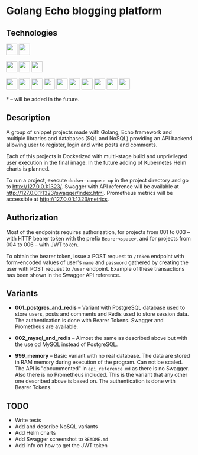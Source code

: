 Golang Echo blogging platform
=============================

Technologies
------------

<img src="https://img.shields.io/static/v1?label=&message=Docker&color=99E7FF&style=flat" height="30"/> <img src="https://img.shields.io/static/v1?label=&message=Docker-compose&color=E6E6E6&style=flat" height="30"/>

<img src="https://img.shields.io/static/v1?label=&message=Golang&color=99FFF5&style=flat" height="30"/> <img src="https://img.shields.io/static/v1?label=&message=Echo%20framework&color=99EEFF&style=flat" height="30"/> <img src="https://img.shields.io/static/v1?label=&message=GORM&color=CCCCCC&style=flat" height="30"/>

<img src="https://img.shields.io/static/v1?label=&message=PostgreSQL&color=99D6FF&style=flat" height="30"/>
<img src="https://img.shields.io/static/v1?label=&message=MySQL&color=99D3FF&style=flat" height="30"/>
<img src="https://img.shields.io/static/v1?label=&message=Redis&color=FFA099&style=flat" height="30"/>
<img src="https://img.shields.io/static/v1?label=&message=MongoDB*&color=A2FF99&style=flat" height="30"/>
<img src="https://img.shields.io/static/v1?label=&message=Cassandra*&color=99DFFF&style=flat" height="30"/>
<img src="https://img.shields.io/static/v1?label=&message=ScyllaDB*&color=99F1FF&style=flat" height="30"/>

<img src="https://img.shields.io/static/v1?label=&message=Prometheus&color=FFAD99&style=flat" height="30"/>
<img src="https://img.shields.io/static/v1?label=&message=Swagger&color=9EFF99&style=flat" height="30"/>

<img src="https://img.shields.io/static/v1?label=&message=Kubernetes*&color=99BEFF&style=flat" height="30"/>
<img src="https://img.shields.io/static/v1?label=&message=Helm*&color=99BEFF&style=flat" height="30"/>

\* – will be added in the future.

Description
-----------

A group of snippet projects made with Golang, Echo framework and multiple libraries and databases (SQL and NoSQL)
providing an API backend allowing user to register, login and write posts and comments.

Each of this projects is Dockerized with multi-stage build and unprivileged user execution in the final image. In the
future adding of Kubernetes Helm charts is planned.

To run a project, execute `docker-compose up` in the project directory and go to http://127.0.0.1:1323/. Swagger with
API reference will be available at http://127.0.0.1:1323/swagger/index.html. Prometheus metrics will be accessible at
http://127.0.0.1:1323/metrics.

Authorization
-------------

Most of the endpoints requires authorization, for projects from 001 to 003 – with HTTP bearer token with the prefix
`Bearer<space>`, and for projects from 004 to 006 – with JWT token.

To obtain the bearer token, issue a POST request to `/token` endpoint with form-encoded values of user's `name` and
`password` gathered by creating the user with POST request to `/user` endpoint. Example of these transactions has been
shown in the Swagger API reference.

Variants
--------

- **001_postgres_and_redis** – Variant with PostgreSQL database used to store users, posts and comments and Redis used
to store session data. The authentication is done with Bearer Tokens. Swagger and Prometheus are available.

- **002_mysql_and_redis** – Almost the same as described above but with the use od MySQL instead of PostgreSQL.

- **999_memory** – Basic variant with no real database. The data are stored in RAM memory during execution of the
program. Can not be scaled. The API is "docummented" in `api_reference.md` as there is no Swagger. Also there is no
Prometheus included. This is the variant that any other one described above is based on. The authentication is done with
Bearer Tokens.

TODO
----

- Write tests
- Add and describe NoSQL variants
- Add Helm charts
- Add Swagger screenshot to `README.md`
- Add info on how to get the JWT token
